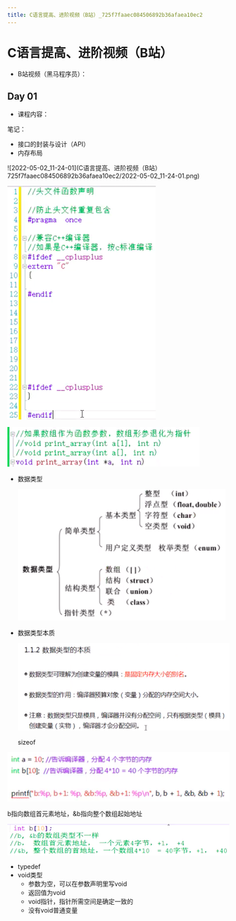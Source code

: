 ```yaml
---
title: C语言提高、进阶视频（B站）_725f7faaec084506892b36afaea10ec2
---
```


# C语言提高、进阶视频（B站）

- B站视频（黑马程序员）：
    
    [](https://www.bilibili.com/video/av43315656)
    

## Day 01

- 课程内容：

笔记：

- 接口的封装与设计（API）
- 内存布局

![2022-05-02_11-24-01](C语言提高、进阶视频（B站） 725f7faaec084506892b36afaea10ec2/2022-05-02_11-24-01.png)

![Untitled 1](assets/f88fb808f379103a0d55232cc19728c7.png)

![Untitled 2](assets/8f1610c6c808596a821fdba434ccca3e.png)

- 数据类型
    
    ![Untitled 3](assets/733f6c077d43d403eb0d763a71ac7534.png)
    
- 数据类型本质
    
    ![Untitled 4](assets/37bc194a251a17c95291fc860ea01daa.png)
    
    sizeof
    

![Untitled 5](assets/488064602db4abbf034850701a8ecb79.png)

b指向数组首元素地址，&b指向整个数组起始地址

![Untitled 6](assets/4b100e5e48806d612967a7716195115b.png)

- typedef
- void类型
    - 参数为空，可以在参数声明里写void
    - 返回值为void
    - void指针，指针所需空间是确定一致的
    - 没有void普通变量